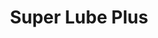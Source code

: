 ---
title: "Super Lube Plus"
url: /rapid-city/super-lube-plus-north-lacrosse-street/
shop: car repair
---